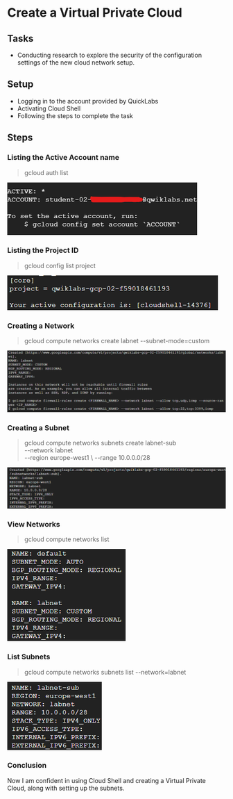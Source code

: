 # Create a Virtual Private Cloud
## Tasks
- Conducting research to explore the security of the configuration settings of the new cloud network setup.

## Setup
- Logging in to the account provided by QuickLabs
- Activating Cloud Shell
- Following the steps to complete the task

## Steps
### Listing the Active Account name
> gcloud auth list

![alt text](image.png)

### Listing the Project ID
> gcloud config list project

![alt text](image-1.png)

### Creating a Network
> gcloud compute networks create labnet --subnet-mode=custom

![alt text](image-2.png)

### Creating a Subnet
> gcloud compute networks subnets create labnet-sub \
>       --network labnet \
>       --region europe-west1 \ 
>       --range 10.0.0.0/28

![alt text](image-3.png)

### View Networks
> gcloud compute networks list

![alt text](image-4.png)

### List Subnets
> gcloud compute networks subnets list --network=labnet

![alt text](image-5.png)

### Conclusion
Now I am confident in using Cloud Shell and creating a Virtual Private Cloud, along with setting up the subnets.
